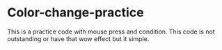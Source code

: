 # Color-change-practice
This is a practice code with mouse press and condition. This code is not outstanding or have that wow effect but it simple. 
